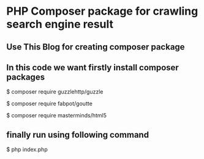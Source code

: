 # PHP Composer package for crawling search engine result

## Use This Blog for creating composer package

## In this code we want firstly install composer packages
$ composer require guzzlehttp/guzzle

$ composer require fabpot/goutte

$ composer require masterminds/html5

## finally run using following command
$ php index.php